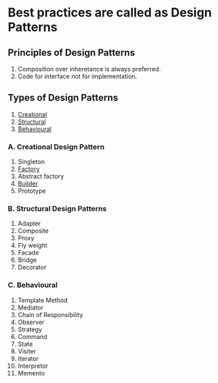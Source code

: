 # Best practices are called as Design Patterns

## Principles of Design Patterns

1. Composition over inheretance is always preferred.
2. Code for interface not for implementation.

## Types of Design Patterns

1. [Creational](#a-creational-design-pattern)
2. [Structural](#b-structural-design-patterns)
3. [Behavioural](#c-behavioural)

### A. Creational Design Pattern

1. Singleton
2. [Factory](Factory-Design-Pattern-Theory.md)
3. Abstract factory
4. [Builder](Builder-Design-Pattern.md)
5. Prototype

### B. Structural Design Patterns

1. Adapter
1. Composite
1. Proxy
1. Fly weight
1. Facade
1. Bridge
1. Decorator

### C. Behavioural

1. Template Method
1. Mediator
1. Chain of Responsibility
1. Observer
1. Strategy
1. Command
1. State
1. Visiter
1. Iterator
1. Interpretor
1. Memento
